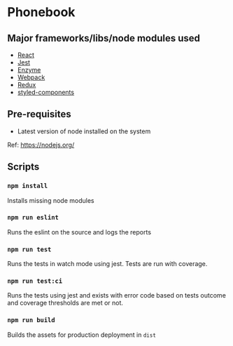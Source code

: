 # Phonebook

## Major frameworks/libs/node modules used

 * [React](https://reactjs.org/)
 * [Jest](https://jestjs.io/)
 * [Enzyme](https://airbnb.io/enzyme/)
 * [Webpack](https://webpack.js.org/)
 * [Redux](https://redux.js.org)
 * [styled-components](https://www.styled-components.com/)
 
## Pre-requisites

* Latest version of node installed on the system

Ref: https://nodejs.org/

## Scripts

### `npm install`
Installs missing node modules

### `npm run eslint`
Runs the eslint on the source and logs the reports

### `npm run test`
Runs the tests in watch mode using jest. Tests are run with coverage.

### `npm run test:ci`
Runs the tests using jest and exists with error code based on tests outcome and coverage thresholds are met or not.

### `npm run build`
Builds the assets for production deployment in `dist`